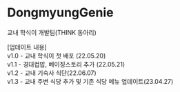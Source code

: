 # DongmyungGenie
교내 학식이 개발팀(THINK 동아리)

[업데이트 내용]<br>
v1.0 - 교내 학식이 첫 배포 (22.05.20) <br>
v1.1 - 경대컵밥, 베이징스토리 추가 (22.05.21) <br>
v1.2 - 교내 기숙사 식단(22.06.07) <br>
v1.3 - 교내 주변 식당 추가 및 기존 식당 메뉴 업데이트(23.04.27) <br>